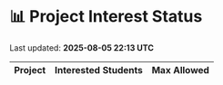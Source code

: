 # 📊 Project Interest Status

Last updated: **2025-08-05 22:13 UTC**

| Project | Interested Students | Max Allowed |
|---------|---------------------|-------------|
